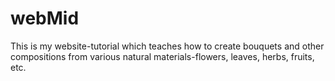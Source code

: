 # webMid
This is my website-tutorial which teaches how to create bouquets and other compositions from various natural materials-flowers, leaves, herbs, fruits, etc.
